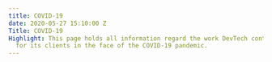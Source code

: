 ```yaml
---
title: COVID-19
date: 2020-05-27 15:10:00 Z
Title: COVID-19
Highlight: This page holds all information regard the work DevTech continues to perform
  for its clients in the face of the COVID-19 pandemic.
---
```


